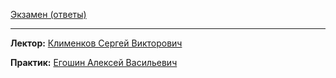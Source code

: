 [Экзамен (ответы)](https://docs.google.com/document/d/1mOeRs6-WKrAcwsTqyehsJl-ZT1zrzSXlnEm61GQfQBA/edit?tab=t.0#heading=h.txgq5vr4vj57)

---

**Лектор:** [Клименков Сергей Викторович](https://my.itmo.ru/persons/105395?p=1&q=Клименков%20Сергей%20Викторович)

**Практик:** [Егошин Алексей Васильевич](https://my.itmo.ru/persons/285578?p=1&q=Егошин%20Алексей%20Васильевич)
